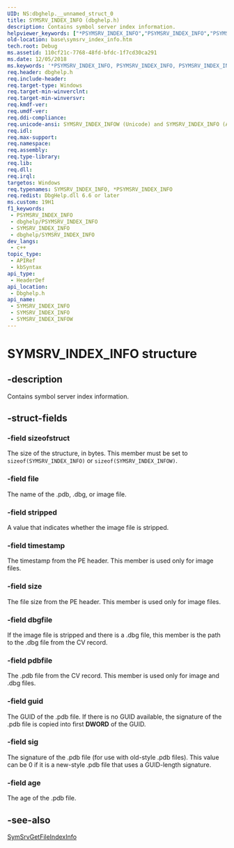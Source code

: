 ```yaml
---
UID: NS:dbghelp.__unnamed_struct_0
title: SYMSRV_INDEX_INFO (dbghelp.h)
description: Contains symbol server index information.
helpviewer_keywords: ["*PSYMSRV_INDEX_INFO","PSYMSRV_INDEX_INFO","PSYMSRV_INDEX_INFO structure pointer","SYMSRV_INDEX_INFO","SYMSRV_INDEX_INFO structure","SYMSRV_INDEX_INFOW","base.symsrv_index_info","dbghelp/PSYMSRV_INDEX_INFO","dbghelp/SYMSRV_INDEX_INFO","dbghelp/SYMSRV_INDEX_INFOW"]
old-location: base\symsrv_index_info.htm
tech.root: Debug
ms.assetid: 110cf21c-7768-48fd-bfdc-1f7cd30ca291
ms.date: 12/05/2018
ms.keywords: '*PSYMSRV_INDEX_INFO, PSYMSRV_INDEX_INFO, PSYMSRV_INDEX_INFO structure pointer, SYMSRV_INDEX_INFO, SYMSRV_INDEX_INFO structure, SYMSRV_INDEX_INFOW, base.symsrv_index_info, dbghelp/PSYMSRV_INDEX_INFO, dbghelp/SYMSRV_INDEX_INFO, dbghelp/SYMSRV_INDEX_INFOW'
req.header: dbghelp.h
req.include-header: 
req.target-type: Windows
req.target-min-winverclnt: 
req.target-min-winversvr: 
req.kmdf-ver: 
req.umdf-ver: 
req.ddi-compliance: 
req.unicode-ansi: SYMSRV_INDEX_INFOW (Unicode) and SYMSRV_INDEX_INFO (ANSI)
req.idl: 
req.max-support: 
req.namespace: 
req.assembly: 
req.type-library: 
req.lib: 
req.dll: 
req.irql: 
targetos: Windows
req.typenames: SYMSRV_INDEX_INFO, *PSYMSRV_INDEX_INFO
req.redist: DbgHelp.dll 6.6 or later
ms.custom: 19H1
f1_keywords:
 - PSYMSRV_INDEX_INFO
 - dbghelp/PSYMSRV_INDEX_INFO
 - SYMSRV_INDEX_INFO
 - dbghelp/SYMSRV_INDEX_INFO
dev_langs:
 - c++
topic_type:
 - APIRef
 - kbSyntax
api_type:
 - HeaderDef
api_location:
 - Dbghelp.h
api_name:
 - SYMSRV_INDEX_INFO
 - SYMSRV_INDEX_INFO
 - SYMSRV_INDEX_INFOW
---
```


# SYMSRV_INDEX_INFO structure


## -description

Contains symbol server index information.

## -struct-fields

### -field sizeofstruct

The size of the structure, in bytes. This member must be set to <code>sizeof(SYMSRV_INDEX_INFO)</code> or <code>sizeof(SYMSRV_INDEX_INFOW)</code>.

### -field file

The name of the .pdb, .dbg, or image file.

### -field stripped

A value that indicates whether the image file is stripped.

### -field timestamp

The timestamp from the PE header. This member is used only for image files.

### -field size

The file size from the PE header. This member is used only for image files.

### -field dbgfile

If the image file is stripped and there is a .dbg file, this member is the path to the .dbg file from the CV record.

### -field pdbfile

The .pdb file from the CV record. This member is used only for image and .dbg files.

### -field guid

The GUID of the .pdb file. If there is no GUID available, the signature of the .pdb file is copied into first <b>DWORD</b> of the GUID.

### -field sig

The signature of the .pdb file (for use with old-style .pdb files). This value can be 0 if it is a new-style .pdb file that uses a GUID-length signature.

### -field age

The age of the .pdb file.

## -see-also

<a href="https://docs.microsoft.com/windows/desktop/api/dbghelp/nf-dbghelp-symsrvgetfileindexinfo">SymSrvGetFileIndexInfo</a>


